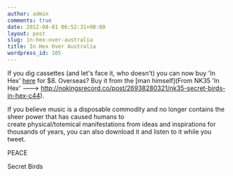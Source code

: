 ```yaml
---
author: admin
comments: true
date: 2012-08-01 06:52:31+00:00
layout: post
slug: in-hex-over-australia
title: In Hex Over Australia
wordpress_id: 105
---
```


If you dig cassettes (and let's face it, who doesn't) you can now buy 'In Hex' [here](http://secretbirds.bandcamp.com/album/in-hex-2) for $8. Overseas? Buy it from the [man himself](From NK35 'In Hex' ---> http://nokingsrecord.co/post/26938280321/nk35-secret-birds-in-hex-c44).

If you believe music is a disposable commodity and no longer contains the sheer power that has caused humans to create physical/totemical manifestations from ideas and inspirations for thousands of years, you can also download it and listen to it while you tweet.

PEACE

Secret Birds


